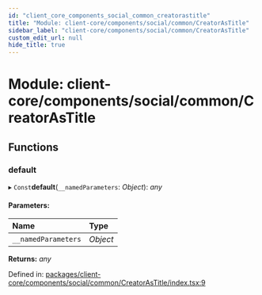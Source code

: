 ```yaml
---
id: "client_core_components_social_common_creatorastitle"
title: "Module: client-core/components/social/common/CreatorAsTitle"
sidebar_label: "client-core/components/social/common/CreatorAsTitle"
custom_edit_url: null
hide_title: true
---
```


# Module: client-core/components/social/common/CreatorAsTitle

## Functions

### default

▸ `Const`**default**(`__namedParameters`: *Object*): *any*

#### Parameters:

Name | Type |
:------ | :------ |
`__namedParameters` | *Object* |

**Returns:** *any*

Defined in: [packages/client-core/components/social/common/CreatorAsTitle/index.tsx:9](https://github.com/xr3ngine/xr3ngine/blob/9d253dc38/packages/client-core/components/social/common/CreatorAsTitle/index.tsx#L9)
